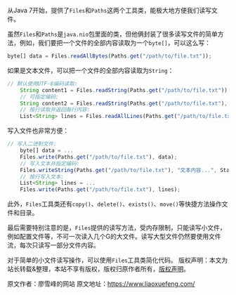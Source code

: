 


从Java 7开始，提供了`Files`和`Paths`这两个工具类，能极大地方便我们读写文件。

虽然`Files`和`Paths`是`java.nio`包里面的类，但他俩封装了很多读写文件的简单方法，例如，我们要把一个文件的全部内容读取为一个`byte[]`，可以这么写：

```js 
byte[] data = Files.readAllBytes(Paths.get("/path/to/file.txt"));
```

如果是文本文件，可以把一个文件的全部内容读取为`String`：


```js 
// 默认使用UTF-8编码读取:
    String content1 = Files.readString(Paths.get("/path/to/file.txt"));
    // 可指定编码:
    String content2 = Files.readString(Paths.get("/path/to/file.txt"), StandardCharsets.ISO_8859_1);
    // 按行读取并返回每行内容:
    List<String> lines = Files.readAllLines(Paths.get("/path/to/file.txt"));
```

写入文件也非常方便：


```js 
// 写入二进制文件:
    byte[] data = ...
    Files.write(Paths.get("/path/to/file.txt"), data);
    // 写入文本并指定编码:
    Files.writeString(Paths.get("/path/to/file.txt"), "文本内容...", StandardCharsets.ISO_8859_1);
    // 按行写入文本:
    List<String> lines = ...
    Files.write(Paths.get("/path/to/file.txt"), lines);
```

此外，`Files`工具类还有`copy()`、`delete()`、`exists()`、`move()`等快捷方法操作文件和目录。

最后需要特别注意的是，`Files`提供的读写方法，受内存限制，只能读写小文件，例如配置文件等，不可一次读入几个G的大文件。读写大型文件仍然要使用文件流，每次只读写一部分文件内容。

对于简单的小文件读写操作，可以使用`Files`工具类简化代码。
版权声明：本文为站长转载&整理，本站不享有版权，版权归原作者所有，[版权声明](https://gitee.com/hezhiyuan007/java-notes/raw/master/disclaimer.md)。




原文作者：廖雪峰的网站 原文地址：https://www.liaoxuefeng.com/